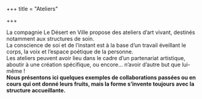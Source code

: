 +++
title = "Ateliers"

+++

La compagnie Le Désert en Ville propose des ateliers d’art vivant, destinés notamment aux structures de soin.  
La conscience de soi et de l’instant est à la base d’un travail éveillant le corps, la voix et l’espace poétique de la personne.  
Les ateliers peuvent avoir lieu dans le cadre d’un partenariat artistique, aboutir à une création spécifique, ou encore… n’avoir d’autre but que lui-même !  
**Nous présentons ici quelques exemples de collaborations passées ou en cours qui ont donné leurs fruits, mais la forme s’invente toujours avec la structure accueillante.**
